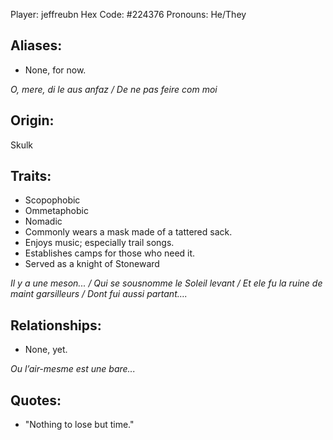Player: jeffreubn
Hex Code: #224376
Pronouns: He/They
## Aliases:
- None, for now.

*O, mere, di le aus anfaz / De ne pas feire com moi*

## Origin: 
Skulk

## Traits:
- Scopophobic
- Ommetaphobic
- Nomadic
-  Commonly wears a mask made of a tattered sack.
- Enjoys music; especially trail songs.
- Establishes camps for those who need it.
- Served as a knight of Stoneward

*Il y a une meson... / Qui se sousnomme le Soleil levant / Et ele fu la ruine de maint garsilleurs / Dont fui aussi partant….*
 
## Relationships:
- None, yet.

*Ou l’air-mesme est une bare...*

## Quotes:
- "Nothing to lose but time."